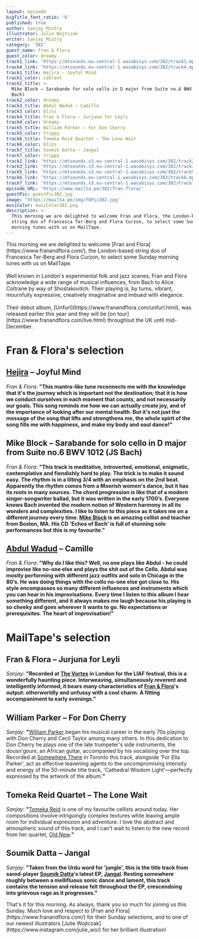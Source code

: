 ```yaml
---
layout: episode
bigTitle_font_ratio: '6'
published: true
author: Sanjay Mistry
illustrator: Julie Wojtczak
writer: Sanjay Mistry
category: '382'
guest_name: Fran & Flora
guest_color: dreamy
track1_link: 'https://mtsounds.eu-central-1.wasabisys.com/382/track1.mp3'
track4_link: 'https://mtsounds.eu-central-1.wasabisys.com/382/track4.mp3'
track1_title: Hejira – Joyful Mind
track1_color: vibrant
track2_title: >-
  Mike Block – Sarabande for solo cello in D major from Suite no.6 BWV 1012 (JS
  Bach)
track2_color: dreamy
track3_title: Abdul Wadud – Camille
track3_color: bliss
track4_title: Fran & Flora – Jurjuna for Leyli
track4_color: dreamy
track5_title: William Parker – For Don Cherry
track5_color: trippy
track6_title: Tomeka Reid Quartet – The Lone Wait
track6_color: bliss
track7_title: Soumik Datta – Jangal
track7_color: trippy
track2_link: 'https://mtsounds.s3.eu-central-1.wasabisys.com/382/track2.mp3'
track3_link: 'https://mtsounds.s3.eu-central-1.wasabisys.com/382/track3.mp3'
track5_link: 'https://mtsounds.s3.eu-central-1.wasabisys.com/382/track5.mp3'
track6_link: 'https://mtsounds.eu-central-1.wasabisys.com/382/track6.mp3'
track7_link: 'https://mtsounds.s3.eu-central-1.wasabisys.com/382/track7.mp3'
episode_URL: 'https://www.mailta.pe/382/fran-flora/'
guestPic: guestPic382.jpg
image: 'https://mailta.pe/img/fbPic382.jpg'
musiColor: musiColor382.png
description: >-
  This morning we are delighted to welcome Fran and Flora, the London-based
  string duo of Francesca Ter-Berg and Flora Curzon, to select some Sunday
  morning tunes with us on MailTape.
---
```

<p id="introduction">This morning we are delighted to welcome [Fran and Flora](https://www.franandflora.com/), the London-based string duo of Francesca Ter-Berg and Flora Curzon, to select some Sunday morning tunes with us on MailTape.
<br><br>
Well known in London's experimental folk and jazz scenes, Fran and Flora acknowledge a wide range of musical influences, from Bach to Alice Coltrane by way of Shostakovitch. Their playing is, by turns, vibrant, mournfully expressive, creatively imaginative and imbued with elegance.
<br><br>
Their debut album, [Unfurl](https://www.franandflora.com/unfurl.html), was released earlier this year and they will be [on tour](https://www.franandflora.com/live.html) throughout the UK until mid-December.
</p>

# Fran & Flora's selection

## [Hejira](http://hejira.info/) – Joyful Mind
_Fran & Flora_: **"**This mantra-like tune reconnects me with the knowledge that it's the journey which is important not the destination; that it is how we conduct ourselves in each moment that counts, and not necessarily our goals. This song reminds me how we can actually create joy, and of the importance of looking after our mental health. But it's not just the message of the song that lifts and strengthens me, the whole spirit of the song fills me with happiness, and make my body and soul dance!**"**

## Mike Block – Sarabande for solo cello in D major from Suite no.6 BWV 1012 (JS Bach)
_Fran & Flora_: **"**This track is meditative, introverted, emotional, enigmatic, contemplative and fiendishly hard to play. The trick is to make it sound easy. The rhythm is in a lilting 3/4 with an emphasis on the 2nd beat. Apparently the rhythm comes from a Moorish women's dance, but it has its roots in many sources. The chord progression is like that of a modern singer-songwriter ballad, but it was written in the early 1700’s. Everyone knows Bach invented the modern notion of Western harmony in all its wonders and complexities. I like to listen to this piece as it takes me on a different journey every time. [Mike Block](https://www.mikeblockmusic.com/) is an amazing cellist and teacher from Boston, MA. His CD 'Echos of Bach’ is full of stunning solo performances but this is my favourite.**"**

## [Abdul Wadud](https://en.wikipedia.org/wiki/Abdul_Wadud_(musician)) – Camille
_Fran & Flora_: **"**Why do I like this? Well, no one plays like Abdul - he could improvise like no-one else and plays the shit out of the Cello. Abdul was mostly performing with different jazz outfits and solo in Chicago in the 80’s. He was doing things with the cello no-one else got close to. His style encompasses so many different influences and instruments which you can hear in his improvisations. Every time I listen to this album I hear something different, and it always makes me laugh because his playing is so cheeky and goes wherever it wants to go. No expectations or prerequisites. The heart of improvisation!**"**


# MailTape's selection

## Fran & Flora – Jurjuna for Leyli
_Sanjay_: **"**Recorded at [The Vortex](http://www.vortexjazz.co.uk/) in London for the LIAF festival, this is a wonderfully haunting piece. Interweaving, simultaneously reverent and intelligently informed, it bears many characteristics of [Fran & Flora](https://www.franandflora.com/)'s output: otherworldly and unfussy with a cool charm. A fitting accompaniment to early evenings.**"**

## William Parker – For Don Cherry
_Sanjay_: **"**[William Parker](https://www.williamparker.net/) began his musical career in the early 70s playing with Don Cherry and Cecil Taylor among many others. In this dedication to Don Cherry he plays one of the late trumpeter's side instruments, the dousn'gouni, an African guitar, accompanied by his vocalising over the top. Recorded at [Somewhere There](http://somewherethere.org/) in Toronto this track, alongside 'For Ella Parker', act as effective leavening agents to the uncompromising intensity and energy of the 50-minute title track, 'Cathedral Wisdom Light'—perfectly expressed by the artwork of the album.**"**

## Tomeka Reid Quartet – The Lone Wait
_Sanjay_: **"**[Tomeka Reid](https://www.tomekareid.net/) is one of my favourite cellists around today. Her compositions involve intriguingly complex textures while leaving ample room for individual expression and adventure. I love the abstract and atmospheric sound of this track, and I can't wait to listen to the new record from her quartet, [Old New](https://cuneiformrecords.bandcamp.com/album/old-new).**"**

## Soumik Datta – Jangal
_Sanjay_: **"**Taken from the Urdu word for 'jungle', this is the title track from sarod-player [Soumik Datta](https://www.soumikdatta.com/)'s latest EP, [Jangal](https://www.soumikdatta.com/music/jangal). Resting somewhere roughly between a mellifluous sonic dance and lament, this track contains the tension and release felt throughout the EP, crescendoing into grievous rage as it progresses.**"**


<p id="outroduction"> That's it for this morning. As always, thank you so much for joining us this Sunday. Much love and respect to [Fran and Flora](https://www.franandflora.com/) for their Sunday selections, and to one of our newest illustrators [Julie Wojtczak](https://www.instagram.com/julie_wo/) for her brilliant illustration!</p>
